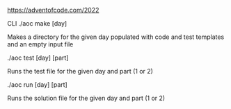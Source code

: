 https://adventofcode.com/2022

CLI
./aoc make [day]

Makes a directory for the given day populated with code and test templates and an empty input file

./aoc test [day] [part]

Runs the test file for the given day and part (1 or 2)

./aoc run [day] [part]

Runs the solution file for the given day and part (1 or 2)
